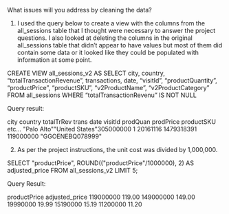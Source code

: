 What issues will you address by cleaning the data?

1.	I used the query below to create a view with the columns from the all_sessions table that I thought were necessary to answer the project questions. I also looked at deleting the columns in the original all_sessions table that didn’t appear to have values but most of them did contain some data or it looked like they could be populated with information at some point.

CREATE VIEW all_sessions_v2 AS
SELECT city, country, “totalTransactionRevenue”, transactions, date, “visitId”, “productQuantity”, “productPrice”, “productSKU”, “v2ProductName”, “v2ProductCategory”
FROM all_sessions
WHERE “totalTransactionRevenu” IS NOT NULL

Query result:

city	      country		    totalTrRev	trans	  date	    visitId	    prodQuan	prodPrice	  productSKU	etc…
"Palo Alto""United States"305000000	  1	      20161116  1479318391		        119000000	  "GGOENEBQ078999"	

2.	As per the project instructions, the unit cost was divided by 1,000,000.
   
SELECT "productPrice",  ROUND(("productPrice"/1000000), 2) AS adjusted_price
FROM all_sessions_v2
LIMIT 5;

Query Result:

productPrice	adjusted_price
119000000		  119.00
149000000		  149.00
19990000		  19.99
15190000		  15.19
11200000		  11.20











